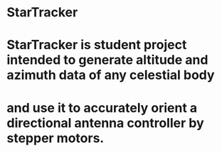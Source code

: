 # StarTracker
# StarTracker is student project intended to generate altitude and azimuth data of any celestial body 
# and use it to accurately orient a directional antenna controller by stepper motors.
